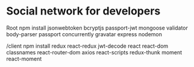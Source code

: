 # Social network for developers

Root
npm install jsonwebtoken bcryptjs passport-jwt mongoose validator body-parser passport concurrently gravatar express nodemon

/client
npm install redux react-redux jwt-decode react react-dom classnames react-router-dom axios react-scripts redux-thunk moment react-moment
